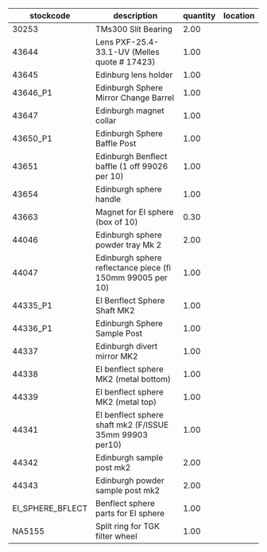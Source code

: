 |stockcode|description|quantity|location|
|---------|-----------|--------|--------|
|30253|TMs300 Slit Bearing|2.00||
|43644|Lens PXF-25.4-33.1-UV (Melles quote # 17423)|1.00||
|43645|Edinburg lens holder|1.00||
|43646_P1|Edinburgh Sphere Mirror Change Barrel|1.00||
|43647|Edinburgh magnet collar|1.00||
|43650_P1|Edinburgh Sphere Baffle Post|1.00||
|43651|Edinburgh Benflect baffle (1 off  99026 per 10)|1.00||
|43654|Edinburgh sphere handle|1.00||
|43663|Magnet for EI sphere (box of 10)|0.30||
|44046|Edinburgh sphere powder tray Mk 2|2.00||
|44047|Edinburgh sphere reflectance piece (fi 150mm 99005 per 10)|1.00||
|44335_P1|EI Benflect Sphere Shaft MK2|1.00||
|44336_P1|Edinburgh Sphere Sample Post|1.00||
|44337|Edinburgh divert mirror MK2|1.00||
|44338|EI benflect sphere MK2 (metal bottom)|1.00||
|44339|EI benflect sphere MK2 (metal top)|1.00||
|44341|EI benflect sphere shaft mk2 (F/ISSUE  35mm 99903 per10)|1.00||
|44342|Edinburgh sample post mk2|2.00||
|44343|Edinburgh powder sample post mk2|2.00||
|EI_SPHERE_BFLECT|Benflect sphere parts for EI sphere|1.00||
|NA5155|Split ring for TGK filter wheel|1.00||
